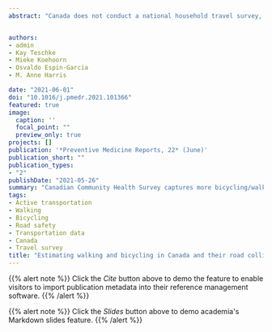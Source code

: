 ```yaml
---
abstract: "Canada does not conduct a national household travel survey, resulting in a data gap on walking and bicycling. These data are key to surveillance of physical activity and health, as well as in epidemiological injury risk calculations. This study explored the use of available national data sources, the Canadian census and the Canadian Community Health Survey (CCHS), to tally walking and bicycling and examine trends in fatality risk. Estimates of the percentage and number of Canadians walking or bicycling to work were calculated for 1996–2016 using the census. The CCHS was used to estimate the number and proportion of Canadians walking or bicycling for leisure (2000–2014) and to work or school (2008–2014). We combine these data with National Collision Database data on the number of pedestrian and bicyclist fatalities (1999–2017) and compare trends in fatality risk over time using each dataset. Across all data sources, walking was more common among women, while bicycling was more common among men. Men were at higher fatality risk than women. These results should be interpreted with caution given limitations this study identifies in census and CCHS data, including narrow definitions for bicycling behaviour, lack of detail regarding amount of use, and inconsistency of questions asked over time. A national household travel survey should be a priority for public health purposes in Canada."


authors:
- admin
- Kay Teschke
- Mieke Koehoorn
- Osvaldo Espin-Garcia
- M. Anne Harris

date: "2021-06-01"
doi: "10.1016/j.pmedr.2021.101366"
featured: true
image:
  caption: ''
  focal_point: ""
  preview_only: true
projects: []
publication: '*Preventive Medicine Reports, 22* (June)'
publication_short: ""
publication_types:
- "2"
publishDate: "2021-05-26"
summary: "Canadian Community Health Survey captures more bicycling/walking than the census. Across data sources, walking more common among women than men. Men had higher risk of a fatality than women for bicycling and walking. Both data sources have key limitations for measuring bicycling and walking. Implementing a national household travel survey should be a priority in Canada."
tags:
- Active transportation
- Walking
- Bicycling
- Road safety
- Transportation data
- Canada
- Travel survey
title: "Estimating walking and bicycling in Canada and their road collision fatality risks: The need for a national household travel survey"
---
```


{{% alert note %}}
Click the *Cite* button above to demo the feature to enable visitors to import publication metadata into their reference management software.
{{% /alert %}}

{{% alert note %}}
Click the *Slides* button above to demo academia's Markdown slides feature.
{{% /alert %}}
